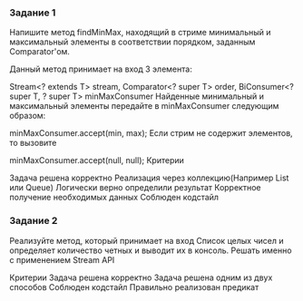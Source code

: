 ### Задание 1
Напишите метод findMinMax, находящий в стриме минимальный и максимальный элементы в соответствии порядком, заданным Comparator'ом.

Данный метод принимает на вход 3 элемента:

Stream<? extends T> stream,
Comparator<? super T> order,
BiConsumer<? super T, ? super T> minMaxConsumer
Найденные минимальный и максимальный элементы передайте в minMaxConsumer следующим образом:

minMaxConsumer.accept(min, max);
Если стрим не содержит элементов, то вызовите

minMaxConsumer.accept(null, null);
Критерии

Задача решена корректно
Реализация через коллекцию(Например List или Queue)
Логически верно определили результат
Корректное получение необходимых данных
Соблюден кодстайл
### Задание 2
Реализуйте метод, который принимает на вход Список целых чисел и определяет количество четных и выводит их в консоль. Решать именно с применением Stream API

Критерии
Задача решена корректно
Задача решена одним из двух способов
Соблюден кодстайл
Правильно реализован предикат